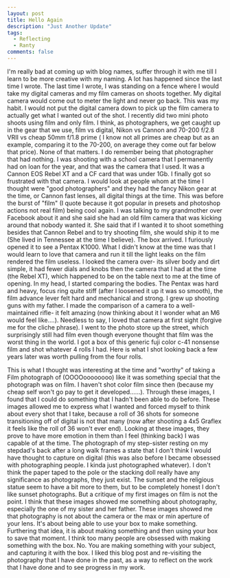```yaml
---
layout: post
title: Hello Again
description: "Just Another Update"
tags:
  - Reflecting
  - Ranty  
comments: false
---
```


I'm really bad at coming up with blog names, suffer through it with me till I learn to be more creative with my naming. A lot has happened since the last time I wrote. The last time I wrote, I was standing on a fence where I would take my digital cameras and my film cameras on shoots together. My digital camera would come out to meter the light and never go back. This was my habit. I would not put the digital camera down to pick up the film camera to actually get what I wanted out of the shot. I recently did two mini photo shoots using film and only film. I think, as photographers, we get caught up in the gear that we use, film vs digital, Nikon vs Cannon and 70-200 f/2.8 VRII vs cheap 50mm f/1.8 prime ( I know not all primes are cheap but as an example, comparing it to the 70-200, on average they come out far below that price). None of that matters. I do remember being that photographer that had nothing. I was shooting with a school camera that I permanently had on loan for the year, and that was the camera that I used. It was a Cannon EOS Rebel XT and a CF card that was under 1Gb. I finally got so frustrated with that camera. I would look at people whom at the time I thought were "good photographers" and they had the fancy Nikon gear at the time, or Cannon fast lenses, all digital things at the time. This was before the burst of "film" (I quote because it got popular in presets and photoshop actions not real film) being cool again. I was talking to my grandmother over Facebook about it and she said she had an old film camera that was kicking around that nobody wanted it. She said that if I wanted it to shoot something besides that Cannon Rebel and to try shooting film, she would ship it to me (She lived in Tennessee at the time I believe). The box arrived. I furiously opened it to see a Pentax K1000. What I didn't know at the time was that I would learn to love that camera and run it till the light leaks on the film rendered the film useless. I looked the camera over- its silver body and dirt simple, it had fewer dials and knobs then the camera that I had at the time (the Rebel XT), which happened to be on the table next to me at the time of opening. In my head, I started comparing the bodies. The Pentax was hard and heavy, focus ring quite stiff (after I loosened it up it was so smooth), the film advance lever felt hard and mechanical and strong. I grew up shooting guns with my father. I made the comparison of a camera to a well-maintained rifle- it felt amazing (now thinking about it I wonder what an M6 would feel like....). Needless to say, I loved that camera at first sight (forgive me for the cliche phrase). I went to the photo store up the street, which surprisingly still had film even though everyone thought that film was the worst thing in the world. I got a box of this generic fuji color c-41 nonsense film and shot whatever 4 rolls I had. Here is what I shot looking back a few years later was worth pulling from the four rolls. 


This is what I thought was interesting at the time and "worthy" of taking a Film photograph of (OOOOoooooooo) like it was something special that the photograph was on film. I haven't shot color film since then (because my cheap self won't go pay to get it developed......). Through these images, I found that I could do something that I hadn't been able to do before. These images allowed me to express what I wanted and forced myself to think about every shot that I take, because a roll of 36 shots for someone transitioning off of digital is not that many (now after shooting a 4x5 Graflex it feels like the roll of 36 won't ever end). Looking at these images, they prove to have more emotion in them than I feel (thinking back) I was capable of at the time. The photograph of my step-sister resting on my stepdad's back after a long walk frames a state that I don't think I would have thought to capture on digital (this was also before I became obsessed with photographing people. I kinda just photographed whatever). I don't think the paper taped to the pole or the stacking doll really have any significance as photographs, they just exist. The sunset and the religious statue seem to have a bit more to them, but to be completely honest I don't like sunset photographs. But a critique of my first images on film is not the point. I think that these images showed me something about photography, especially the one of my sister and her father. These images showed me that photography is not about the camera or the max or min aperture of your lens. It's about being able to use your box to make something. Furthering that idea, it is about making something and then using your box to save that moment. I think too many people are obsessed with making something with the box. No. You are making something with your subject, and capturing it with the box.
I liked this blog post and re-visiting the photography that I have done in the past, as a way to reflect on the work that I have done and to see progress in my work.
